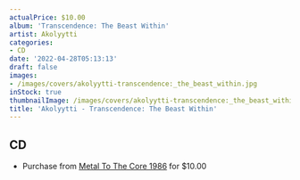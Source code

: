 ```yaml
---
actualPrice: $10.00
album: 'Transcendence: The Beast Within'
artist: Akolyytti
categories:
- CD
date: '2022-04-28T05:13:13'
draft: false
images:
- /images/covers/akolyytti-transcendence:_the_beast_within.jpg
inStock: true
thumbnailImage: /images/covers/akolyytti-transcendence:_the_beast_within-thumb.jpg
title: 'Akolyytti - Transcendence: The Beast Within'
---
```


## CD
* Purchase from [Metal To The Core 1986](https://metaltothecore1986.com/shop/akolyytti-transcendence-cd/) for $10.00
